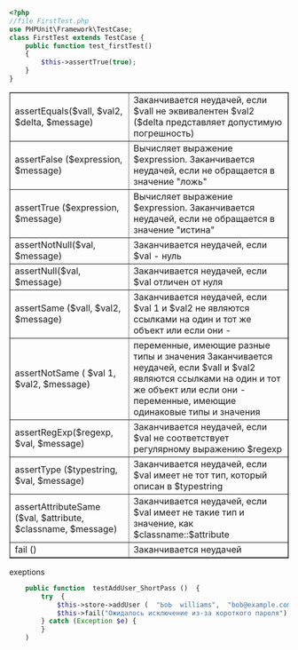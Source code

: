 ```php
<?php
//file FirstTest.php
use PHPUnit\Framework\TestCase;
class FirstTest extends TestCase {
	public function test_firstTest()
	{
		$this->assertTrue(true);
	}
}
```
<table border="1">
<tr>
	<td>
		assertEquals($vall, $val2,  $delta,  $message) 
	</td>
	<td>
		Заканчивается неудачей, если $vall не эквивалентен $val2 ($delta представляет допустимую погрешность) 
	</td>
</tr>
<tr>
	<td>
		assertFalse ($expression, $message) 
	</td>
	<td>
		Вычисляет выражение $expression. Заканчивается неудачей, если не обращается в значение "ложь" 
	</td>
</tr>
<tr>
	<td>
		assertTrue ($expression, $message) 
	</td>
	<td>
		Вычисляет выражение $expression. Заканчивается неудачей, если не обращается в значение "истина"
	</td>
</tr>
<tr>
	<td>
		assertNotNull($val,  $message) 
	</td>
	<td>
		Заканчивается неудачей, если $val - нуль
	</td>
</tr>
<tr>
	<td>
		assertNull($val,  $message) 
	</td>
	<td>
		Заканчивается неудачей, если $val отличен от нуля 
	</td>
</tr>
<tr>
	<td>
		assertSame ($vall,  $val2, $message) 
	</td>
	<td>
		Заканчивается неудачей, если $val 1 и $val2 не являются ссылками на один и тот же объект или если они -
	</td>
</tr>
<tr>
	<td>
		assertNotSame ( $val 1,  $val2, $message) 
	</td>
	<td>
		переменные, имеющие разные типы и значения Заканчивается неудачей, если $vall и $val2 являются ссылками на один и тот же объект или если они - переменные, имеющие одинаковые типы и значения
	</td>
</tr>
<tr>
	<td>
		assertRegExp($regexp, $val,  $message) 
	</td>
	<td>
		Заканчивается неудачей, если $val не соответствует регулярному выражению $regexp 
	</td>
</tr>
<tr>
	<td>
		assertType ($typestring, $val,  $message) 
	</td>
	<td>
		Заканчивается неудачей, если $val имеет не тот тип, который описан в $typestring 
	</td>
</tr>
<tr>
	<td>
		assertAttributeSame ($val, $attribute,  $classname,  $message) 
	</td>
	<td>
		Заканчивается неудачей, если $val имеет не такие тип и значение, как $classname::$аttribute 
	</td>
</tr>
<tr>
	<td>
		fail () 
	</td>
	<td>
		Заканчивается неудачей
	</td>
</tr>
</table>

exeptions

```php
	public function  testAddUser_ShortPass ()  { 
		try  { 
			$this->store->addUser (  "ЬоЬ  williams",  "bob@example.com",  "ff"  ) ; 
			$this->fail("Ожидалось исключение из-за короткого пароля");
		} catch (Exception $e) {
		}
	) 
```
